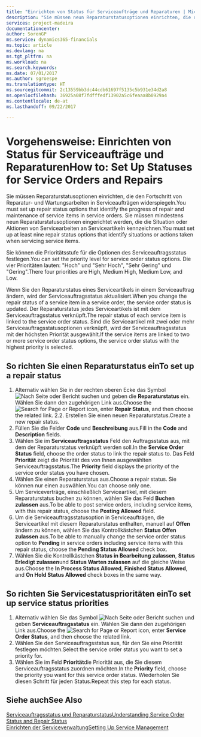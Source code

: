 ```yaml
---
title: "Einrichten von Status für Serviceaufträge und Reparaturen | Microsoft Docs"
description: "Sie müssen neun Reparaturstatusoptionen einrichten, die den Fortschritt von Reparatur- und Wartungsarbeiten in Serviceaufträgen widerspiegeln."
services: project-madeira
documentationcenter: 
author: SorenGP
ms.service: dynamics365-financials
ms.topic: article
ms.devlang: na
ms.tgt_pltfrm: na
ms.workload: na
ms.search.keywords: 
ms.date: 07/01/2017
ms.author: sgroespe
ms.translationtype: HT
ms.sourcegitcommit: 2c13559bb3dc44cdb61697f5135c5b931e34d2a8
ms.openlocfilehash: 36925a08f7fdfffedf13902a5c6feaaa8b0929a4
ms.contentlocale: de-at
ms.lasthandoff: 09/22/2017

---
```

# <a name="how-to-set-up-statuses-for-service-orders-and-repairs"></a><span data-ttu-id="caecb-103">Vorgehensweise: Einrichten von Status für Serviceaufträge und Reparaturen</span><span class="sxs-lookup"><span data-stu-id="caecb-103">How to: Set Up Statuses for Service Orders and Repairs</span></span>
<span data-ttu-id="caecb-104">Sie müssen Reparaturstatusoptionen einrichten, die den Fortschritt von Reparatur- und Wartungsarbeiten in Serviceaufträgen widerspiegeln.</span><span class="sxs-lookup"><span data-stu-id="caecb-104">You must set up repair status options that identify the progress of repair and maintenance of service items in service orders.</span></span> <span data-ttu-id="caecb-105">Sie müssen mindestens neun Reparaturstatusoptionen eingerichtet werden, die die Situation oder Aktionen von Servicearbeiten an Serviceartikeln kennzeichnen.</span><span class="sxs-lookup"><span data-stu-id="caecb-105">You must set up at least nine repair status options that identify situations or actions taken when servicing service items.</span></span>  

<span data-ttu-id="caecb-106">Sie können die Prioritätsstufe für die Optionen des Serviceauftragsstatus festlegen.</span><span class="sxs-lookup"><span data-stu-id="caecb-106">You can set the priority level for service order status options.</span></span> <span data-ttu-id="caecb-107">Die vier Prioritäten lauten: "Hoch" und "Sehr Hoch", "Sehr Gering" und "Gering".</span><span class="sxs-lookup"><span data-stu-id="caecb-107">There four priorities are High, Medium High, Medium Low, and Low.</span></span>  
  
<span data-ttu-id="caecb-108">Wenn Sie den Reparaturstatus eines Serviceartikels in einem Serviceauftrag ändern, wird der Serviceauftragsstatus aktualisiert.</span><span class="sxs-lookup"><span data-stu-id="caecb-108">When you change the repair status of a service item in a service order, the service order status is updated.</span></span> <span data-ttu-id="caecb-109">Der Reparaturstatus jedes Serviceartikels ist mit dem Serviceauftragsstatus verknüpft.</span><span class="sxs-lookup"><span data-stu-id="caecb-109">The repair status of each service item is linked to the service order status.</span></span> <span data-ttu-id="caecb-110">Sind die Serviceartikel mit zwei oder mehr Serviceauftragsstatusoptionen verknüpft, wird der Serviceauftragsstatus mit der höchsten Priorität ausgewählt.</span><span class="sxs-lookup"><span data-stu-id="caecb-110">If the service items are linked to two or more service order status options, the service order status with the highest priority is selected.</span></span>  

## <a name="to-set-up-a-repair-status"></a><span data-ttu-id="caecb-111">So richten Sie einen Reparaturstatus ein</span><span class="sxs-lookup"><span data-stu-id="caecb-111">To set up a repair status</span></span>  
1. <span data-ttu-id="caecb-112">Alternativ wählen Sie in der rechten oberen Ecke das Symbol ![Nach Seite oder Bericht suchen](media/ui-search/search_small.png "Nach Seite oder Bericht suchen") und geben die **Reparaturstatus** ein. Wählen Sie dann den zugehörigen Link aus.</span><span class="sxs-lookup"><span data-stu-id="caecb-112">Choose the ![Search for Page or Report](media/ui-search/search_small.png "Search for Page or Report icon") icon, enter **Repair Status**, and then choose the related link.</span></span> <span data-ttu-id="caecb-113">2.</span><span class="sxs-lookup"><span data-stu-id="caecb-113">2.</span></span> <span data-ttu-id="caecb-114">Erstellen Sie einen neuen Reparaturstatus.</span><span class="sxs-lookup"><span data-stu-id="caecb-114">Create a new repair status.</span></span>  
3. <span data-ttu-id="caecb-115">Füllen Sie die Felder **Code** und **Beschreibung** aus.</span><span class="sxs-lookup"><span data-stu-id="caecb-115">Fill in the **Code** and **Description** fields.</span></span>  
4. <span data-ttu-id="caecb-116">Wählen Sie im **Serviceauftragsstatus** Feld den Auftragsstatus aus, mit dem der Reparaturstatus verknüpft werden soll.</span><span class="sxs-lookup"><span data-stu-id="caecb-116">In the **Service Order Status** field, choose the order status to link the repair status to.</span></span> <span data-ttu-id="caecb-117">Das Feld **Priorität** zeigt die Priorität des von Ihnen ausgewählten Serviceauftragsstatus.</span><span class="sxs-lookup"><span data-stu-id="caecb-117">The **Priority** field displays the priority of the service order status you have chosen.</span></span>  
5. <span data-ttu-id="caecb-118">Wählen Sie einen Reparaturstatus aus.</span><span class="sxs-lookup"><span data-stu-id="caecb-118">Choose a repair status.</span></span> <span data-ttu-id="caecb-119">Sie können nur einen auswählen.</span><span class="sxs-lookup"><span data-stu-id="caecb-119">You can choose only one.</span></span>  
6. <span data-ttu-id="caecb-120">Um Serviceverträge, einschließlich Serviceartikel, mit diesem Reparaturstatus buchen zu können, wählen Sie das Feld **Buchen zulassen** aus.</span><span class="sxs-lookup"><span data-stu-id="caecb-120">To be able to post service orders, including service items, with this repair status, choose the **Posting Allowed** field.</span></span>  
7. <span data-ttu-id="caecb-121">Um die Serviceauftragsstatusoption in Serviceaufträgen, die Serviceartikel mit diesem Reparaturstatus enthalten, manuell auf **Offen** ändern zu können, wählen Sie das Kontrollkästchen **Status Offen zulassen** aus.</span><span class="sxs-lookup"><span data-stu-id="caecb-121">To be able to manually change the service order status option to **Pending** in service orders including service items with this repair status, choose the **Pending Status Allowed** check box.</span></span>  
8. <span data-ttu-id="caecb-122">Wählen Sie die Kontrollkästchen **Status in Bearbeitung zulassen**, **Status Erledigt zulassen**und **Status Warten zulassen** auf die gleiche Weise aus.</span><span class="sxs-lookup"><span data-stu-id="caecb-122">Choose the **In Process Status Allowed**, **Finished Status Allowed**, and **On Hold Status Allowed** check boxes in the same way.</span></span>
  
## <a name="to-set-up-service-status-priorities"></a><span data-ttu-id="caecb-123">So richten Sie Servicestatusprioritäten ein</span><span class="sxs-lookup"><span data-stu-id="caecb-123">To set up service status priorities</span></span>  
1. <span data-ttu-id="caecb-124">Alternativ wählen Sie das Symbol ![Nach Seite oder Bericht suchen](media/ui-search/search_small.png "Nach Seite oder Bericht suchen") und geben **Serviceauftragsstatus** ein. Wählen Sie dann den zugehörigen Link aus.</span><span class="sxs-lookup"><span data-stu-id="caecb-124">Choose the ![Search for Page or Report](media/ui-search/search_small.png "Search for Page or Report icon") icon, enter **Service Order Status**, and then choose the related link.</span></span>  
2. <span data-ttu-id="caecb-125">Wählen Sie den Serviceauftragsstatus aus, für den Sie eine Priorität festlegen möchten.</span><span class="sxs-lookup"><span data-stu-id="caecb-125">Select the service order status you want to set a priority for.</span></span>  
3. <span data-ttu-id="caecb-126">Wählen Sie im Feld **Priorität**die Priorität aus, die Sie diesem Serviceauftragsstatus zuordnen möchten.</span><span class="sxs-lookup"><span data-stu-id="caecb-126">In the **Priority** field, choose the priority you want for this service order status.</span></span> <span data-ttu-id="caecb-127">Wiederholen Sie diesen Schritt für jeden Status.</span><span class="sxs-lookup"><span data-stu-id="caecb-127">Repeat this step for each status.</span></span>  
  
## <a name="see-also"></a><span data-ttu-id="caecb-128">Siehe auch</span><span class="sxs-lookup"><span data-stu-id="caecb-128">See Also</span></span>  
[<span data-ttu-id="caecb-129">Serviceauftragsstatus und Reparaturstatus</span><span class="sxs-lookup"><span data-stu-id="caecb-129">Understanding Service Order Status and Repair Status</span></span>]()  
[<span data-ttu-id="caecb-130">Einrichten der Serviceverwaltung</span><span class="sxs-lookup"><span data-stu-id="caecb-130">Setting Up Service Management</span></span>](service-setup-service.md)  

